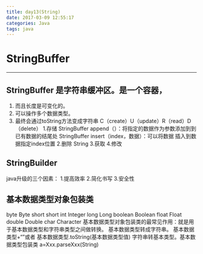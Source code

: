 ```yaml
---
title: day13(String)
date: 2017-03-09 12:55:17
categories: Java
tags: java
---
```

# StringBuffer

----------
## StringBuffer 是字符串缓冲区。是一个容器，
1. 而且长度是可变化的。
2.  可以操作多个数据类型。
3.  最终会通过toString方法变成字符串
C（create）U（update）R（read）D（delete）
1.存储
 StringBuffer append（）：将指定的数据作为参数添加到到已有数据的结尾处
StringBuffer insert（index，数据）：可以将数据 插入到数据指定index位置
2.删除
String
3.获取
4.修改

## StringBuilder
java升级的三个因素：
1.提高效率
2.简化书写
3.安全性

## 基本数据类型对象包装类
byte   Byte
short  short
int Integer
long  Long
boolean Boolean
float Float
double  Double
char  Character
基本数据类型对象包装类的最常见作用：就是用于基本数据类型和字符串类型之间做转换。
基本数据类型转成字符串。  基本数据类型+“”或者 基本数据类型.toString(基本数据类型值)
字符串转基本类型。基本数据类型包装类 a=Xxx.parseXxx(String)

